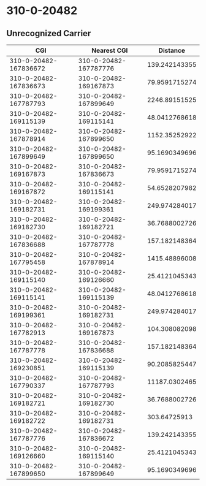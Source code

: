 # 310-0-20482
## Unrecognized Carrier


| CGI | Nearest CGI | Distance |
|-----|-------------|----------|
| 310-0-20482-167836672 | 310-0-20482-167787776 | 139.242143355 |
| 310-0-20482-167836673 | 310-0-20482-169167873 | 79.9591715274 |
| 310-0-20482-167787793 | 310-0-20482-167899649 | 2246.89151525 |
| 310-0-20482-169115139 | 310-0-20482-169115141 | 48.0412768618 |
| 310-0-20482-167878914 | 310-0-20482-167899650 | 1152.35252922 |
| 310-0-20482-167899649 | 310-0-20482-167899650 | 95.1690349696 |
| 310-0-20482-169167873 | 310-0-20482-167836673 | 79.9591715274 |
| 310-0-20482-169167872 | 310-0-20482-169115141 | 54.6528207982 |
| 310-0-20482-169182731 | 310-0-20482-169199361 | 249.974284017 |
| 310-0-20482-169182730 | 310-0-20482-169182721 | 36.7688002726 |
| 310-0-20482-167836688 | 310-0-20482-167787778 | 157.182148364 |
| 310-0-20482-167795458 | 310-0-20482-167878914 | 1415.48896008 |
| 310-0-20482-169115140 | 310-0-20482-169126660 | 25.4121045343 |
| 310-0-20482-169115141 | 310-0-20482-169115139 | 48.0412768618 |
| 310-0-20482-169199361 | 310-0-20482-169182731 | 249.974284017 |
| 310-0-20482-167782913 | 310-0-20482-169167873 | 104.308082098 |
| 310-0-20482-167787778 | 310-0-20482-167836688 | 157.182148364 |
| 310-0-20482-169230851 | 310-0-20482-169115139 | 90.2085825447 |
| 310-0-20482-167790337 | 310-0-20482-167787793 | 11187.0302465 |
| 310-0-20482-169182721 | 310-0-20482-169182730 | 36.7688002726 |
| 310-0-20482-169182722 | 310-0-20482-169182731 | 303.64725913 |
| 310-0-20482-167787776 | 310-0-20482-167836672 | 139.242143355 |
| 310-0-20482-169126660 | 310-0-20482-169115140 | 25.4121045343 |
| 310-0-20482-167899650 | 310-0-20482-167899649 | 95.1690349696 |
